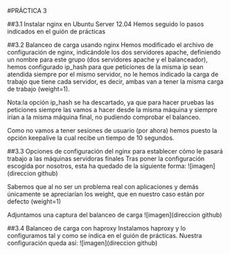 #PRÁCTICA 3

##3.1 Instalar nginx en Ubuntu Server 12.04
Hemos seguido lo pasos indicados en el guión de prácticas

##3.2 Balanceo de carga usando nginx
Hemos modificado el archivo de configuración de nginx, indicándole los dos servidores apache, definiendo un nombre para este grupo (dos servidores apache y el balanceador), hemos configurado ip_hash para que peticiones de la misma ip sean atendida siempre por el mismo servidor, no le hemos indicado la carga de trabajo que tiene cada servidor, es decir, ambas van a tener la misma carga de trabajo (weight=1).

Nota:la opción ip_hash se ha descartado, ya que para hacer pruebas las peticiones siempre las vamos a hacer desde la misma máquina y siempre irían a la misma máquina final, no pudiendo comprobar el balanceo.

Como no vamos a tener sesiones de usuario (por ahora) hemos puesto la opción keepalive la cual recibe un tiempo de 10 segundos.


##3.3 Opciones de configuración del nginx para establecer cómo le pasará trabajo a las máquinas servidoras finales
Tras poner la configuración escogida por nosotros, esta ha quedado de la siguiente forma:
![imagen](direccion github)

Sabemos que al no ser un problema real con aplicaciones y demás únicamente se apreciarían los weight, que en nuestro caso están por defecto (weight=1)

Adjuntamos una captura del balanceo de carga
![imagen](direccion github)

##3.4 Balanceo de carga con haproxy
Instalamos haproxy y lo configuramos tal y como se indica en el guión de prácticas.
Nuestra configuración queda así:
![imagen](direccion github)


